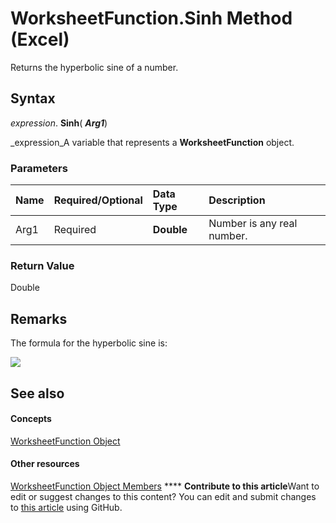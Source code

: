 
# WorksheetFunction.Sinh Method (Excel)

Returns the hyperbolic sine of a number.


## Syntax

 _expression_. **Sinh**( **_Arg1_**)

 _expression_A variable that represents a  **WorksheetFunction** object.


### Parameters



|**Name**|**Required/Optional**|**Data Type**|**Description**|
|:-----|:-----|:-----|:-----|
|Arg1|Required| **Double**|Number is any real number.|

### Return Value

Double


## Remarks

The formula for the hyperbolic sine is: 


![](..\images\awfsinh_ZA06051240.gif)




## See also


#### Concepts


 [WorksheetFunction Object](7b1d5639-363d-632c-2cf0-2232562646b6.md)
#### Other resources


 [WorksheetFunction Object Members](6811ca87-4b53-0bff-88c9-30bf7497879a.md)
****   **Contribute to this article**Want to edit or suggest changes to this content? You can edit and submit changes to  [this article](https://github.com/jhershey00/VBA_Excel_Test/OpenXMLCon/articles/5cae95dd-f1fd-6902-c734-1a80e60b7ba4.md) using GitHub.

